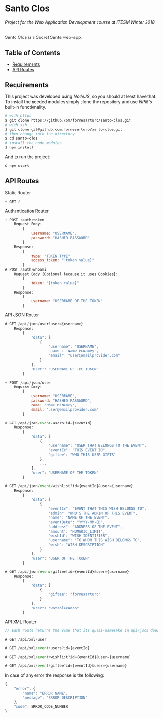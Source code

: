 # Santo Clos
###### Project for the Web Application Development course at ITESM Winter 2018

Santo Clos is a Secret Santa web-app.

## Table of Contents
* [Requirements](#requirements)
* [API Routes](#api-routes)

## Requirements

This project was developed using *NodeJS*, so you should at least have that. To install the needed modules simply clone the repository and use *NPM's* built-in functionality.

```bash
# with https
$ git clone https://github.com/fornesarturo/santo-clos.git
# with ssh
$ git clone git@github.com:fornesarturo/santo-clos.git
# then change into the directory
$ cd santo-clos
# install the node modules
$ npm install
```

And to run the project:

```bash
$ npm start
```

## API Routes

Static Router
```javascript
+ GET /
```

Authentication Router
```javascript
+ POST /auth/token
    Request Body:
        {
            username: "USERNAME",
            password: "HASHED PASSWORD"
        }
    Response:
        {
            type: "TOKEN TYPE"
            access_token: "{token value}"
        }
# POST /auth/whoami
    Request Body [Optional because it uses Cookies]:
        {
            token: "{token value}"
        }
    Response:
        {
            username: "USERNAME OF THE TOKEN"
        }
```

API JSON Router
```javascript
# GET /api/json/user?user={username}
    Response:
        {
            "data": [
                {
                    "username": "USERNAME",
                    "name": "Name McNamey",
                    "email": "user@emailprovider.com"
                }
            ],
            "user": "USERNAME OF THE TOKEN"
        }

+ POST /api/json/user
    Request Body:
        {
            username: "USERNAME",
            password: "HASHED PASSWORD",
            name: "Name McNamey",
            email: "user@emailprovider.com"
        }

# GET /api/json/event/users?id={eventId}
    Response:
        {
            "data": [
                {
                    "username": "USER THAT BELONGS TO THE EVENT",
                    "eventId": "THIS EVENT ID",
                    "giftee": "WHO THIS USER GIFTS"
                },
                ...
            ],
            "user": "USERNAME OF THE TOKEN"
        }

# GET /api/json/event/wishlist?id={eventId}&user={username}
    Response:
        {
            "data": [
                {
                    "eventId": "EVENT THAT THIS WISH BELONGS TO",
                    "admin": "WHO'S THE ADMIN OF THIS EVENT",
                    "name": "NAME OF THE EVENT",
                    "eventDate": "YYYY-MM-DD",
                    "address": "ADDRESS OF THE EVENT",
                    "amount": "NUMERIC_LIMIT",
                    "wishId": "WISH IDENTIFIER",
                    "username": "TO WHOM THIS WISH BELONGS TO",
                    "wish": "WISH DESCRIPTION"
                }
            ],
            "user": "USER OF THE TOKEN"
        }

# GET /api/json/event/giftee?id={eventId}&user={username}
    Response:
        {
            "data": [
                {
                    "giftee": "fornesarturo"
                }
            ],
            "user": "watsalacanoa"
        }
```

API XML Router
```javascript
// Each route returns the same that its quasi-namesake in api/json does.

# GET /api/xml/user

# GET /api/xml/event/users?id={eventId}

# GET /api/xml/event/wishlist?id={eventId}&user={username}

# GET /api/xml/event/giftee?id={eventId}&user={username}
```

In case of any error the response is the following:
```javascript
{
    "error": {
        "name": "ERROR NAME",
        "message": "ERROR DESCRIPTION"
    },
    "code": ERROR_CODE_NUMBER
}
```